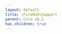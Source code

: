```yaml
---
layout: default
title: \FireHub\Support
parent: Core v0.2
has_children: true
---
```


<link rel="stylesheet" type="text/css" href="/css/style.css" />

